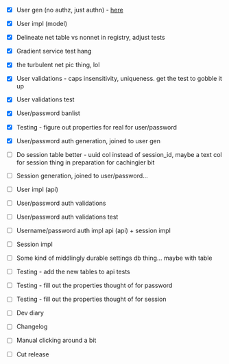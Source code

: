 - [x] User gen (no authz, just authn) - [here](https://cheatsheetseries.owasp.org/cheatsheets/Authentication_Cheat_Sheet.html)
- [x] User impl (model)
- [x] Delineate net table vs nonnet in registry, adjust tests
- [x] Gradient service test hang

- [x] the turbulent net pic thing, lol

- [x] User validations - caps insensitivity, uniqueness. get the test to gobble it up
- [x] User validations test
- [x] User/password banlist
- [x] Testing - figure out properties for real for user/password
- [x] User/password auth generation, joined to user gen

- [ ] Do session table better - uuid col instead of session\_id, maybe a text col for session thing in preparation for cachingier bit
- [ ] Session generation, joined to user/password...
- [ ] User impl (api)

- [ ] User/password auth validations
- [ ] User/password auth validations test
- [ ] Username/password auth impl api (api) + session impl
- [ ] Session impl

- [ ] Some kind of middlingly durable settings db thing... maybe with table
- [ ] Testing - add the new tables to api tests
- [ ] Testing - fill out the properties thought of for password
- [ ] Testing - fill out the properties thought of for session

- [ ] Dev diary
- [ ] Changelog
- [ ] Manual clicking around a bit
- [ ] Cut release
